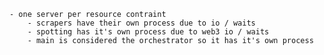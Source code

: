     - one server per resource contraint
        - scrapers have their own process due to io / waits 
        - spotting has it's own process due to web3 io / waits
        - main is considered the orchestrator so it has it's own process


